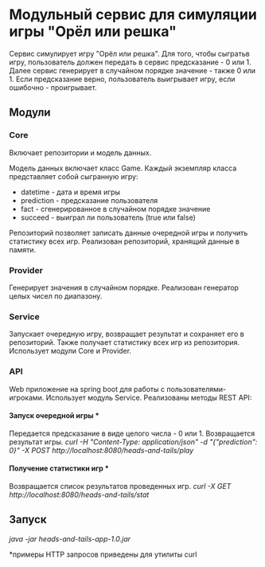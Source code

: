 # Модульный сервис для симуляции игры "Орёл или решка"

Сервис симулирует игру "Орёл или решка". 
Для того, чтобы сыгратьв игру, пользователь должен передать в сервис предсказание - 0 или 1.
Далее сервис генерирует в случайном порядке значение - также 0 или 1.
Если предсказание верно, пользователь выигрывает игру, если ошибочно - проигрывает.

## Модули

### Core
Включает репозитории и модель данных.

Модель данных включает класс Game. Каждый экземпляр класса представляет собой сыгранную игру:
* datetime - дата и время игры
* prediction - предсказание пользователя
* fact - сгенерированное в случайном порядке значение
* succeed - выиграл ли пользователь (true или false)

Репозиторий позволяет записать данные очередной игры и получить статистику всех игр.
Реализован репозиторий, хранящий данные в памяти.

### Provider

Генерирует значения в случайном порядке. 
Реализован генератор целых чисел по диапазону.

### Service

Запускает очередную игру, возвращает результат и сохраняет его в репозиторий.
Также получает статистику всех игр из репозитория.
Использует модули Core и Provider.

### API

Web приложение на spring boot для работы с пользователями-игроками.
Использует модуль Service.
Реализованы методы REST API:

#### Запуск очередной игры * 
Передается предсказание в виде целого числа - 0 или 1. Возвращается результат игры.
*curl -H "Content-Type: application/json" -d "{\"prediction\": 0}" -X POST http://localhost:8080/heads-and-tails/play*

#### Получение статистики игр *
Возвращается список результатов проведенных игр.
*curl -X GET http://localhost:8080/heads-and-tails/stat*

## Запуск
*java -jar heads-and-tails-app-1.0.jar* 


*примеры HTTP запросов приведены для утилиты curl

